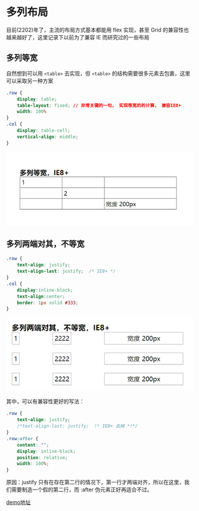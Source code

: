# 多列布局

目前(2202)年了，主流的布局方式基本都能用 flex 实现，甚至 Grid 的兼容性也越来越好了，这里记录下以前为了兼容 IE 而研究过的一些布局

## 多列等宽
自然想到可以用 `<table>` 去实现，但 `<table>`  的结构需要很多元素去包裹，这里可以采取另一种方案

```css
.row {
    display: table;
    table-layout: fixed; // 非常关键的一句， 实现等宽的的计算， 兼容IE8+
    width: 100%
}
.col {
    display: table-cell;
    vertical-align: middle;
}
```

![](./static/layout/equal-width-1.png)

## 多列两端对其，不等宽
```css
.row {
    text-align: justify;
    text-align-last: justify;  /* IE8+ */
}
.col {
    display:inline-block;
    text-align:center;
    border: 1px solid #333;
}
```

![](./static/layout/equal-width-2.png)

其中，可以有兼容性更好的写法：
```css
.row {
    text-align: justify;
    /*text-align-last: justify;  !* IE8+ 去掉 *!*/
}
.row:after {
    content: "";
    display: inline-block;
    position: relative;
    width: 100%;
}
```

原因：justify 只有在存在第二行的情况下，第一行才两端对齐，所以在这里，我们需要制造一个假的第二行，而 :after 伪元素正好再适合不过。

[demo地址](./static/layout/多列布局.html)
